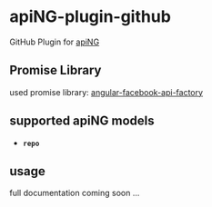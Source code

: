 # apiNG-plugin-github
GitHub Plugin for [apiNG](https://github.com/JohnnyTheTank/apiNG)

## Promise Library
used promise library: [angular-facebook-api-factory](https://github.com/JohnnyTheTank/angular-facebook-api-factory)

## supported apiNG models
- **`repo`**

## usage
full documentation coming soon ...